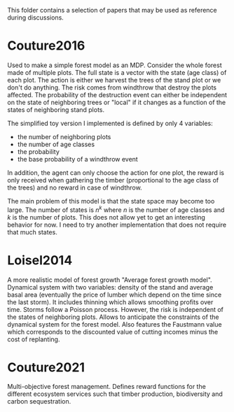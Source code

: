 This folder contains a selection of papers that may be used as reference during discussions.

# Couture2016
Used to make a simple forest model as an MDP. Consider the whole forest made of multiple plots. The full state is a vector with the state (age class) of each plot. The action is either we harvest the trees of the stand plot or we don't do anything. The risk comes from windthrow that destroy the plots affected. The probability of the destruction event can either be independent on the state of neighboring trees or "local" if it changes as a function of the states of neighboring stand plots.

The simplified toy version I implemented is defined by only 4 variables:
- the number of neighboring plots
- the number of age classes
- the probability
- the base probability of a windthrow event

In addition, the agent can only choose the action for one plot, the reward is only received when gathering the timber (proportional to the age class of the trees) and no reward in case of windthrow.

The main problem of this model is that the state space may become too large. The number of states is $n^k$ where $n$ is the number of age classes and $k$ is the number of plots. This does not allow yet to get an interesting behavior for now. I need to try another implementation that does not require that much states.

# Loisel2014
A more realistic model of forest growth "Average forest growth model". Dynamical system with two variables: density of the stand and average basal area (eventually the price of lumber which depend on the time since the last storm). It includes thinning which allows smoothing profits over time. Storms follow a Poisson process. However, the risk is independent of the states of neighboring plots. Allows to anticipate the constraints of the dynamical system for the forest model.
Also features the Faustmann value which corresponds to the discounted value of cutting incomes minus the cost of replanting.

# Couture2021
Multi-objective forest management. Defines reward functions for the different ecosystem services such that timber production, biodiversity and carbon sequestration. 
